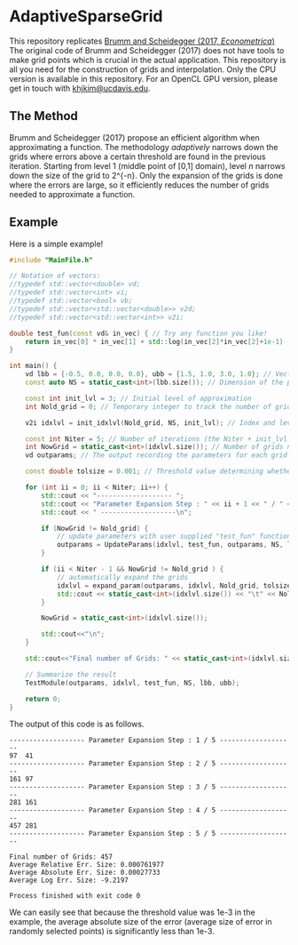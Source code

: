 # AdaptiveSparseGrid
This repository replicates [Brumm and Scheidegger (2017, *Econometrica*)](https://onlinelibrary.wiley.com/doi/abs/10.3982/ECTA12216)
The original code of Brumm and Scheidegger (2017) does not have tools to make grid points which is crucial in the actual application. This repository is all you need for the construction of grids and interpolation. Only the CPU version is available in this repository. For an OpenCL GPU version, please get in touch with khjkim@ucdavis.edu.

## The Method
Brumm and Scheidegger (2017) propose an efficient algorithm when approximating a function. The methodology *adaptively* narrows down the grids where errors above a certain threshold are found in the previous iteration. Starting from level 1 (middle point of [0,1] domain), level *n* narrows down the size of the grid to 2^{-n}. Only the expansion of the grids is done where the errors are large, so it efficiently reduces the number of grids needed to approximate a function.

## Example
Here is a simple example!

```cpp
#include "MainFile.h"

// Notation of vectors:
//typedef std::vector<double> vd;
//typedef std::vector<int> vi;
//typedef std::vector<bool> vb;
//typedef std::vector<std::vector<double>> v2d;
//typedef std::vector<std::vector<int>> v2i;

double test_fun(const vd& in_vec) { // Try any function you like!
    return in_vec[0] * in_vec[1] + std::log(in_vec[2]*in_vec[2]+1e-1) - 0.5*std::log(std::fabs(in_vec[3])+1e-1);
}

int main() {
    vd lbb = {-0.5, 0.0, 0.0, 0.0}, ubb = {1.5, 1.0, 3.0, 1.0}; // Vectors of lower and upper bound
    const auto NS = static_cast<int>(lbb.size()); // Dimension of the problem

    const int init_lvl = 3; // Initial level of approximation
    int Nold_grid = 0; // Temporary integer to track the number of grids

    v2i idxlvl = init_idxlvl(Nold_grid, NS, init_lvl); // Index and level of each grid

    const int Niter = 5; // Number of iterations (the Niter + init_lvl = maximum level of approximation)
    int NowGrid = static_cast<int>(idxlvl.size()); // Number of grids now
    vd outparams; // The output recording the parameters for each grid points

    const double tolsize = 0.001; // Threshold value determining whether to expand the grid or not

    for (int ii = 0; ii < Niter; ii++) {
        std::cout << "------------------- ";
        std::cout << "Parameter Expansion Step : " << ii + 1 << " / " << Niter;
        std::cout << " -------------------\n";

        if (NowGrid != Nold_grid) {
            // update parameters with user supplied "test_fun" function
            outparams = UpdateParams(idxlvl, test_fun, outparams, NS, lbb, ubb);
        }

        if (ii < Niter - 1 && NowGrid != Nold_grid ) {
            // automatically expand the grids
            idxlvl = expand_param(outparams, idxlvl, Nold_grid, tolsize, NS);
            std::cout << static_cast<int>(idxlvl.size()) << "\t" << Nold_grid << "\t";
        }

        NowGrid = static_cast<int>(idxlvl.size());

        std::cout<<"\n";
    }

    std::cout<<"Final number of Grids: " << static_cast<int>(idxlvl.size()) << "\n";

    // Summarize the result
    TestModule(outparams, idxlvl, test_fun, NS, lbb, ubb);

    return 0;
}

```

The output of this code is as follows.

```
------------------- Parameter Expansion Step : 1 / 5 -------------------
97	41	
------------------- Parameter Expansion Step : 2 / 5 -------------------
161	97	
------------------- Parameter Expansion Step : 3 / 5 -------------------
281	161	
------------------- Parameter Expansion Step : 4 / 5 -------------------
457	281	
------------------- Parameter Expansion Step : 5 / 5 -------------------

Final number of Grids: 457
Average Relative Err. Size: 0.000761977
Average Absolute Err. Size: 0.00027733
Average Log Err. Size: -9.2197

Process finished with exit code 0
```
We can easily see that because the threshold value was 1e-3 in the example, the average absolute size of the error (average size of error in randomly selected points) is significantly less than 1e-3.

